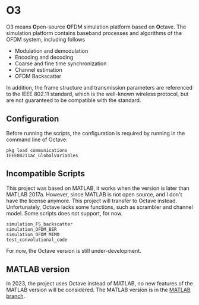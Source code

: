 # O3

O3 means **O**pen-source **O**FDM simulation platform based on **O**ctave.
The simulation platform contains baseband processes and algorithms of the OFDM system, including follows

- Modulation and demodulation
- Encoding and decoding
- Coarse and fine time synchronization
- Channel estimation
- OFDM Backscatter

In addition, the frame structure and transmission parameters are referenced to the IEEE 802.11 standard, which is the well-known wireless protocol, but are not guaranteed to be compatible with the standard.

## Configuration

Before running the scripts, the configuration is required by running in the command line of Octave:

    pkg load communications
    IEEE80211ac_GlobalVariables

## Incompatible Scripts

This project was based on MATLAB, it works when the version is later than MATLAB 2017a.
However, since MATLAB is not open source, and I don't have the license anymore.
This project will transfer to Octave instead.
Unfortunately, Octave lacks some functions, such as scrambler and channel model.
Some scripts does not support, for now.

    simulation_FS_backscatter
    simulation_OFDM_BER
    simulation_OFDM_MIMO
    test_convolutional_code

For now, the Octave version is still under-development.

## MATLAB version

In 2023, the project uses Octave instead of MATLAB, no new features of the MATLAB version will be considered.
The MATLAB version is in the [MATLAB branch](https://github.com/OctHe/OBSP/tree/MATLAB).

